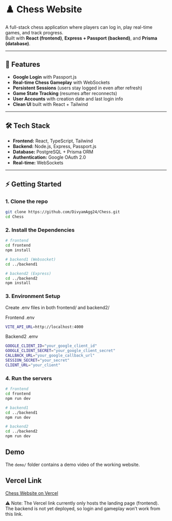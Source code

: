# ♟️ Chess Website

A full-stack chess application where players can log in, play real-time games, and track progress.  
Built with **React (frontend)**, **Express + Passport (backend)**, and **Prisma (database)**.

---

## 🚀 Features
- **Google Login** with Passport.js  
- **Real-time Chess Gameplay** with WebSockets  
- **Persistent Sessions** (users stay logged in even after refresh)  
- **Game State Tracking** (resumes after reconnects)  
- **User Accounts** with creation date and last login info  
- **Clean UI** built with React + Tailwind  

---

## 🛠️ Tech Stack
- **Frontend:** React, TypeScript, Tailwind  
- **Backend:** Node.js, Express, Passport.js  
- **Database:** PostgreSQL + Prisma ORM  
- **Authentication:** Google OAuth 2.0  
- **Real-time:** WebSockets  

---

## ⚡ Getting Started

### 1. Clone the repo
```bash
git clone https://github.com/DivyamAgg24/Chess.git
cd Chess
```

### 2. Install the Dependencies
``` bash
# frontend
cd frontend
npm install

# backend1 (Websocket)
cd ../backend1

# backend2 (Express)
cd ../backend2
npm install
```

### 3. Environment Setup
Create .env files in both frontend/ and backend2/

Frontend .env
```bash
VITE_API_URL=http://localhost:4000
```

Backend2 .emv
```bash
GOOGLE_CLIENT_ID="your_google_client_id"
GOOGLE_CLIENT_SECRET="your_google_client_secret"
CALLBACK_URL="your_google_callback_url"
SESSION_SECRET="your_secret"
CLIENT_URL="your_client"
```

### 4. Run the servers
```bash
# frontend
cd frontend
npm run dev

# backend1
cd ../backend1
npm run dev

# backend2
cd ../backend2
npm run dev
```

## Demo
The `demo/` folder contains a demo video of the working website.

## Vercel Link
[Chess Website on Vercel](https://chess-two-self.vercel.app)

⚠️ Note: The Vercel link currently only hosts the landing page (frontend).  
The backend is not yet deployed, so login and gameplay won’t work from this link.